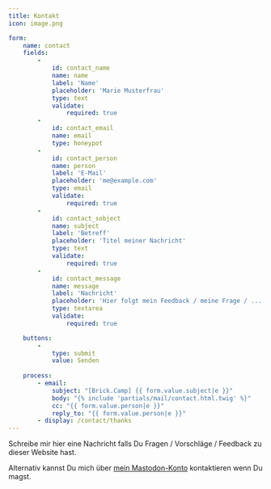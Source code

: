 ```yaml
---
title: Kontakt
icon: image.png

form:
    name: contact
    fields:
        -
            id: contact_name
            name: name
            label: 'Name'
            placeholder: 'Marie Musterfrau'
            type: text
            validate:
                required: true
        -
            id: contact_email
            name: email
            type: honeypot
        -
            id: contact_person
            name: person
            label: 'E-Mail'
            placeholder: 'me@example.com'
            type: email
            validate:
                required: true
        -
            id: contact_sobject
            name: subject
            label: 'Betreff'
            placeholder: 'Titel meiner Nachricht'
            type: text
            validate:
                required: true
        -
            id: contact_message
            name: message
            label: 'Nachricht'
            placeholder: 'Hier folgt mein Feedback / meine Frage / ...'
            type: textarea
            validate:
                required: true

    buttons:
        -
            type: submit
            value: Senden
        
    process:
        - email:
            subject: "[Brick.Camp] {{ form.value.subject|e }}"
            body: "{% include 'partials/mail/contact.html.twig' %}"
            cc: "{{ form.value.person|e }}"
            reply_to: "{{ form.value.person|e }}"
        - display: /contact/thanks
---
```


Schreibe mir hier eine Nachricht falls Du Fragen / Vorschläge / Feedback zu dieser Website hast.

Alternativ kannst Du mich über [mein Mastodon-Konto](https://my.brick.camp/@tobias) kontaktieren wenn Du magst.